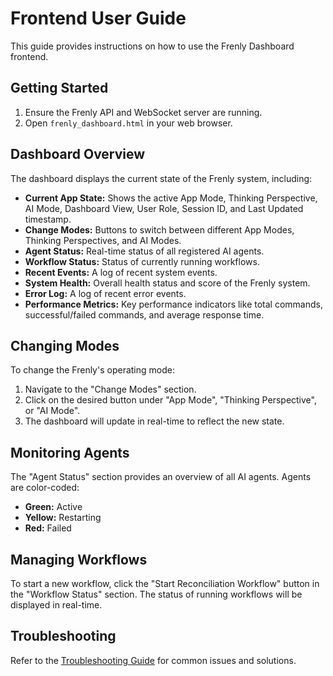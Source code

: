 # Frontend User Guide

This guide provides instructions on how to use the Frenly Dashboard frontend.

## Getting Started

1.  Ensure the Frenly API and WebSocket server are running.
2.  Open `frenly_dashboard.html` in your web browser.

## Dashboard Overview

The dashboard displays the current state of the Frenly system, including:

*   **Current App State:** Shows the active App Mode, Thinking Perspective, AI Mode, Dashboard View, User Role, Session ID, and Last Updated timestamp.
*   **Change Modes:** Buttons to switch between different App Modes, Thinking Perspectives, and AI Modes.
*   **Agent Status:** Real-time status of all registered AI agents.
*   **Workflow Status:** Status of currently running workflows.
*   **Recent Events:** A log of recent system events.
*   **System Health:** Overall health status and score of the Frenly system.
*   **Error Log:** A log of recent error events.
*   **Performance Metrics:** Key performance indicators like total commands, successful/failed commands, and average response time.

## Changing Modes

To change the Frenly's operating mode:

1.  Navigate to the "Change Modes" section.
2.  Click on the desired button under "App Mode", "Thinking Perspective", or "AI Mode".
3.  The dashboard will update in real-time to reflect the new state.

## Monitoring Agents

The "Agent Status" section provides an overview of all AI agents. Agents are color-coded:

*   **Green:** Active
*   **Yellow:** Restarting
*   **Red:** Failed

## Managing Workflows

To start a new workflow, click the "Start Reconciliation Workflow" button in the "Workflow Status" section. The status of running workflows will be displayed in real-time.

## Troubleshooting

Refer to the [Troubleshooting Guide](troubleshooting_guide.md) for common issues and solutions.
